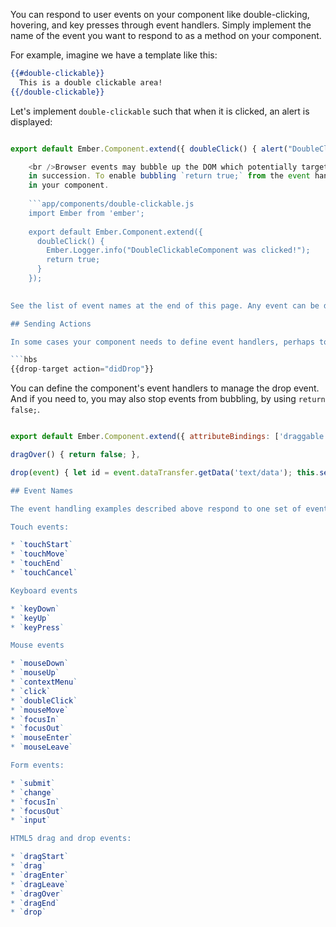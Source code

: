 You can respond to user events on your component like double-clicking, hovering, and key presses through event handlers. Simply implement the name of the event you want to respond to as a method on your component.

For example, imagine we have a template like this:

```hbs
{{#double-clickable}}
  This is a double clickable area!
{{/double-clickable}}
```

Let's implement `double-clickable` such that when it is clicked, an alert is displayed:

```app/components/double-clickable.js import Ember from 'ember';

export default Ember.Component.extend({ doubleClick() { alert("DoubleClickableComponent was clicked!"); } });

    <br />Browser events may bubble up the DOM which potentially target parent component(s)
    in succession. To enable bubbling `return true;` from the event handler method
    in your component.
    
    ```app/components/double-clickable.js
    import Ember from 'ember';
    
    export default Ember.Component.extend({
      doubleClick() {
        Ember.Logger.info("DoubleClickableComponent was clicked!");
        return true;
      }
    });
    

See the list of event names at the end of this page. Any event can be defined as an event handler in your component.

## Sending Actions

In some cases your component needs to define event handlers, perhaps to support various draggable behaviors. For example, a component may need to send an `id` when it receives a drop event:

```hbs
{{drop-target action="didDrop"}}
```

You can define the component's event handlers to manage the drop event. And if you need to, you may also stop events from bubbling, by using `return false;`.

```app/components/drop-target.js import Ember from 'ember';

export default Ember.Component.extend({ attributeBindings: ['draggable'], draggable: 'true',

dragOver() { return false; },

drop(event) { let id = event.dataTransfer.getData('text/data'); this.sendAction('action', id); } }); ```

## Event Names

The event handling examples described above respond to one set of events. The names of the built-in events are listed below. Custom events can be registered by using [Ember.Application.customEvents](http://emberjs.com/api/classes/Ember.Application.html#property_customEvents).

Touch events:

* `touchStart`
* `touchMove`
* `touchEnd`
* `touchCancel`

Keyboard events

* `keyDown`
* `keyUp`
* `keyPress`

Mouse events

* `mouseDown`
* `mouseUp`
* `contextMenu`
* `click`
* `doubleClick`
* `mouseMove`
* `focusIn`
* `focusOut`
* `mouseEnter`
* `mouseLeave`

Form events:

* `submit`
* `change`
* `focusIn`
* `focusOut`
* `input`

HTML5 drag and drop events:

* `dragStart`
* `drag`
* `dragEnter`
* `dragLeave`
* `dragOver`
* `dragEnd`
* `drop`